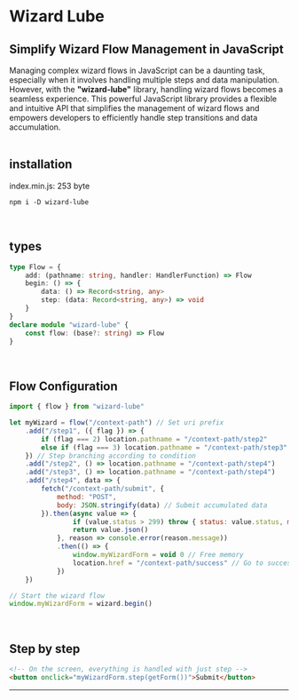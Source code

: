 # Wizard Lube
## Simplify Wizard Flow Management in JavaScript
Managing complex wizard flows in JavaScript can be a daunting task, especially when it involves handling multiple steps and data manipulation. However, with the **"wizard-lube"** library, handling wizard flows becomes a seamless experience.
This powerful JavaScript library provides a flexible and intuitive API that simplifies the management of wizard flows and empowers developers to efficiently handle step transitions and data accumulation.
<br>
<br>

## installation
index.min.js: 253 byte
```
npm i -D wizard-lube
```

<br>

## types
```ts
type Flow = {
	add: (pathname: string, handler: HandlerFunction) => Flow
	begin: () => {
		data: () => Record<string, any>
		step: (data: Record<string, any>) => void
	}
}
declare module "wizard-lube" {
	const flow: (base?: string) => Flow
}
```
<br>

## Flow Configuration
```js
import { flow } from "wizard-lube"

let myWizard = flow("/context-path") // Set uri prefix
	.add("/step1", ({ flag }) => {
		if (flag === 2) location.pathname = "/context-path/step2"
		else if (flag === 3) location.pathname = "/context-path/step3"
	}) // Step branching according to condition
	.add("/step2", () => location.pathname = "/context-path/step4")
	.add("/step3", () => location.pathname = "/context-path/step4")
	.add("/step4", data => {
		fetch("/context-path/submit", {
			method: "POST",
			body: JSON.stringify(data) // Submit accumulated data
		}).then(async value => {
				if (value.status > 299) throw { status: value.status, message: (await value.json()).message }
				return value.json()
			}, reason => console.error(reason.message))
			.then(() => {
				window.myWizardForm = void 0 // Free memory
				location.href = "/context-path/success" // Go to success page
			})
	})

// Start the wizard flow
window.myWizardForm = wizard.begin()
```
<br>

## Step by step
```html
<!-- On the screen, everything is handled with just step -->
<button onclick="myWizardForm.step(getForm())">Submit</button>
```
- - -